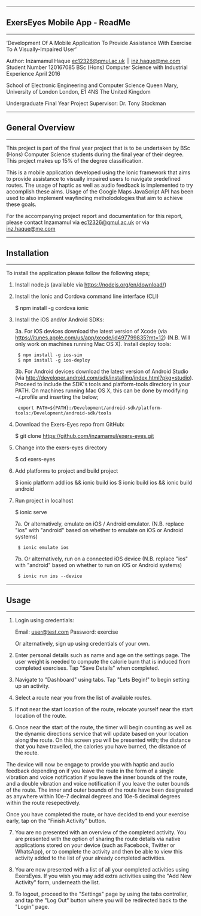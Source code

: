 -----------------------------------------------------------------------------
##  ExersEyes Mobile App - ReadMe 
-----------------------------------------------------------------------------

‘Development Of A Mobile Application To Provide Assistance With Exercise To A Visually-Impaired User’

Author: Inzamamul Haque
ec12326@qmul.ac.uk || inz.haque@me.com
Student Number 120167085
BSc (Hons) Computer Science with Industrial Experience
April 2016

School of Electronic Engineering and Computer Science
Queen Mary, University of London
London, E1 4NS
The United Kingdom

Undergraduate Final Year Project
Supervisor: Dr. Tony Stockman

-----------------------------------------------------------------------------
## General Overview
-----------------------------------------------------------------------------

This project is part of the final year project that is to be undertaken by BSc (Hons) Computer Science students during the final year of their degree. This project makes up 15% of the degree classification.

This is a mobile application developed using the Ionic framework that aims to provide assistance to visually impaired users to navigate predefined routes. The usage of haptic as well as audio feedback is implemented to try accomplish these aims. Usage of the Google Maps JavaScript API has been used to also implement wayfinding metholodologies that aim to achieve these goals. 

For the accompanying project report and documentation for this report, please contact Inzamamul via ec12326@qmul.ac.uk or via inz.haque@me.com


-----------------------------------------------------------------------------
## Installation
-----------------------------------------------------------------------------
To install the application please follow the following steps;

1. Install node.js (available via https://nodejs.org/en/download/)

2. Install the Ionic and Cordova command line interface (CLI) 
	
	$ npm install -g cordova ionic

3. Install the iOS and/or Android SDKs: 
	
	3a.
	For iOS devices download the latest version of Xcode (via https://itunes.apple.com/us/app/xcode/id497799835?mt=12) (N.B. Will only work on machines running Mac OS X). Install deploy tools: 

	    $ npm install -g ios-sim
	    $ npm install -g ios-deploy

	3b.
	For Android devices download the latest version of Android Studio (via http://developer.android.com/sdk/installing/index.html?pkg=studio). Proceed to include the SDK's tools and platform-tools directory in your PATH. On machines running Mac OS X, this can be done by modifying ~/.profile and inserting the below; 

	    export PATH=${PATH}:/Development/android-sdk/platform-tools:/Development/android-sdk/tools

4. Download the Exers-Eyes repo from GitHub:

	$ git clone https://github.com/inzamamul/exers-eyes.git

5. Change into the exers-eyes directory
	
	$ cd exers-eyes

6. Add platforms to project and build project

	$ ionic platform add ios && ionic build ios
	$ ionic build ios && ionic build android

7. Run project in localhost
	
	$ ionic serve 
	
	7a. Or alternatively, emulate on iOS / Android emulator. (N.B. replace "ios" with "android" based on whether to emulate on iOS or Android systems)

		$ ionic emulate ios 

	7b. Or alternatively, run on a connected iOS device (N.B. replace "ios" with "android" based on whether to run on iOS or Android systems)

		$ ionic run ios --device

-----------------------------------------------------------------------------
## Usage 
-----------------------------------------------------------------------------

1. Login using credentials:

	Email: 		user@test.com
	Password: 	exercise

	Or alternatively, sign up using credentials of your own.

2. Enter personal details such as name and age on the settings page. The user weight is needed to compute the calorie burn that is induced from completed exercises. Tap "Save Details" when completed.

3. Navigate to "Dashboard" using tabs. Tap "Lets Begin!" to begin setting up an activity.

4. Select a route near you from the list of available routes. 

5. If not near the start lcoation of the route, relocate yourself near the start location of the route. 

6. Once near the start of the route, the timer will begin counting as well as the dynamic directions service that will update based on your location along the route. On this screen you will be presented with; the distance that you have travelled, the calories you have burned, the distance of the route. 

The device will now be engage to provide you with haptic and audio feedback depending on if you leave the route in the form of a single vibration and voice notification if you leave the inner bounds of the route, and a double vibration and voice notification if you leave the outer bounds of the route. The inner and outer bounds of the route have been designated as anywhere within 10e-7 decimal degrees and 10e-5 decimal degrees within the route resepectively. 

Once you have completed the route, or have decided to end your exercise early, tap on the "Finish Activity" button. 

7. You are no presented with an overview of the completed activity. You are presented with the option of sharing the route details via native applications stored on your device (such as Facebook, Twitter or WhatsApp), or to complete the activity and then be able to view this activity added to the list of your already completed activities. 

8. You are now presented with a list of all your completed activities using ExersEyes. If you wish you may add extra activities using the "Add New Activity" form, underneath the list. 

9. To logout, proceed to the "Settings" page by using the tabs controller, and tap the "Log Out" button where you will be redirected back to the "Login" page. 
